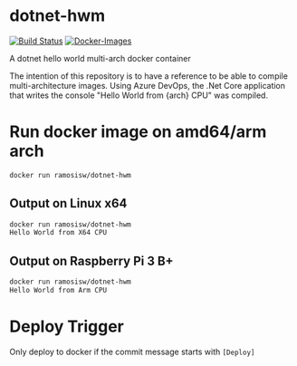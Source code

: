 # dotnet-hwm
[![Build Status](https://dev.azure.com/ramosisw/dotnet-hwm/_apis/build/status/ramosisw.dotnet-hwm?branchName=master)](https://dev.azure.com/ramosisw/dotnet-hwm/_build/latest?definitionId=5&branchName=master) [![Docker-Images](https://img.shields.io/badge/docker-ramosisw/dotnet--hwm-blue.svg?logo=docker)](https://hub.docker.com/r/ramosisw/dotnet-hwm)

A dotnet hello world multi-arch docker container

The intention of this repository is to have a reference to be able to compile multi-architecture images.
Using Azure DevOps, the .Net Core application that writes the console "Hello World from {arch} CPU" was compiled.

# Run docker image on amd64/arm arch
```sh
docker run ramosisw/dotnet-hwm
```

## Output on Linux x64
```sh
docker run ramosisw/dotnet-hwm
Hello World from X64 CPU
```

## Output on Raspberry Pi 3 B+
```sh
docker run ramosisw/dotnet-hwm
Hello World from Arm CPU
```


# Deploy Trigger
Only deploy to docker if the commit message starts with `[Deploy]`
